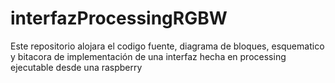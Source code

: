 # interfazProcessingRGBW
Este repositorio alojara el codigo fuente, diagrama de bloques, esquematico y bitacora de implementación de una interfaz hecha en processing ejecutable desde una raspberry
